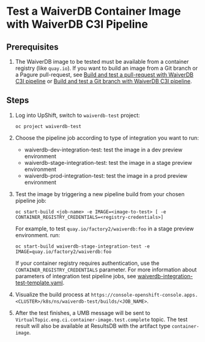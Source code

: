 # Test a WaiverDB Container Image with WaiverDB C3I Pipeline

## Prerequisites
1. The WaiverDB image to be tested must be available from a container registry (like `quay.io`). If you want to build an image from a Git branch or a Pagure pull-request, see [Build and test a pull-request with WaiverDB C3I pipeline](./pipeline-build-and-test-pr.md) or [Build and test a Git branch with WaiverDB C3I pipeline](./pipeline-build-and-test-branch.md).

## Steps

1. Log into UpShift, switch to `waiverdb-test` project:

    ```
    oc project waiverdb-test
    ```

2. Choose the pipeline job according to type of integration you want to run:
    - waiverdb-dev-integration-test: test the image in a dev preview environment
    - waiverdb-stage-integration-test: test the image in a stage preview environment
    - waiverdb-prod-integration-test: test the image in a prod preview environment

3. Test the image by triggering a new pipeline build from your chosen pipeline job:

    ```
    oc start-build <job-name> -e IMAGE=<image-to-test> [ -e CONTAINER_REGISTRY_CREDENTIALS=<registry-credentials>]
    ```

    For example, to test `quay.io/factory2/waiverdb:foo` in a stage preview environment. run:

    ```
    oc start-build waiverdb-stage-integration-test -e IMAGE=quay.io/factory2/waiverdb:foo
    ```

    If your container registry requires authentication, use the `CONTAINER_REGISTRY_CREDENTIALS` parameter.
    For more information about parameters of integration test pipeline jobs, see  [waiverdb-integration-test-template.yaml](../pipelines/templates/waiverdb-integration-test-template.yaml).

4. Visualize the build process at `https://console-openshift-console.apps.<CLUSTER>/k8s/ns/waiverdb-test/builds/<JOB_NAME>`.

5. After the test finishes, a UMB message will be sent to `VirtualTopic.eng.ci.container-image.test.complete` topic. The test result will also be available at ResultsDB with the artifact type `container-image`. 
